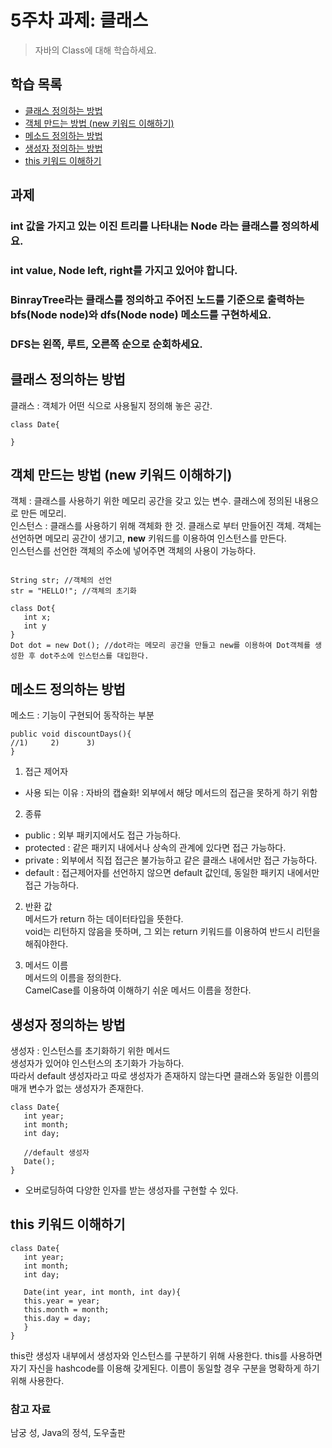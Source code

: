 # 5주차 과제: 클래스
> 자바의 Class에 대해 학습하세요.

## 학습 목록
- [클래스 정의하는 방법](#클래스_정의하는_방법)
- [객체 만드는 방법 (new 키워드 이해하기)](#객체_만드는_방법_(new_키워드_이해하기))
- [메소드 정의하는 방법](#메소드_정의하는_방법)
- [생성자 정의하는 방법](#생성자_정의하는_방법)
- [this 키워드 이해하기](#this_키워드_이해하기)

## 과제
### int 값을 가지고 있는 이진 트리를 나타내는 Node 라는 클래스를 정의하세요.
### int value, Node left, right를 가지고 있어야 합니다.
### BinrayTree라는 클래스를 정의하고 주어진 노드를 기준으로 출력하는 bfs(Node node)와 dfs(Node node) 메소드를 구현하세요.
### DFS는 왼쪽, 루트, 오른쪽 순으로 순회하세요.

## 클래스 정의하는 방법
클래스 : 객체가 어떤 식으로 사용될지 정의해 놓은 공간.  

```
class Date{

}
```


## 객체 만드는 방법 (new 키워드 이해하기)
객체 : 클래스를 사용하기 위한 메모리 공간을 갖고 있는 변수. 클래스에 정의된 내용으로 만든 메모리.  
인스턴스 : 클래스를 사용하기 위해 객체화 한 것. 클래스로 부터 만들어진 객체.
객체는 선언하면 메모리 공간이 생기고, **new** 키워드를 이용하여 인스턴스를 만든다.  
인스턴스를 선언한 객체의 주소에 넣어주면 객체의 사용이 가능하다.  
```

String str; //객체의 선언
str = "HELLO!"; //객체의 초기화

class Dot{
   int x;
   int y
} 
Dot dot = new Dot(); //dot라는 메모리 공간을 만들고 new를 이용하여 Dot객체를 생성한 후 dot주소에 인스턴스를 대입한다.
```

## 메소드 정의하는 방법
메소드 : 기능이 구현되어 동작하는 부분  

```
public void discountDays(){
//1)     2)      3)
}
```

1) 접근 제어자  
- 사용 되는 이유 : 자바의 캡슐화! 외부에서 해당 메서드의 접근을 못하게 하기 위함  
2) 종류
- public : 외부 패키지에서도 접근 가능하다.  
- protected : 같은 패키지 내에서나 상속의 관계에 있다면 접근 가능하다.  
- private : 외부에서 직접 접근은 불가능하고 같은 클래스 내에서만 접근 가능하다.  
- default : 접근제어자를 선언하지 않으면 default 값인데, 동일한 패키지 내에서만 접근 가능하다.

2) 반환 값  
메서드가 return 하는 데이터타입을 뜻한다.  
void는 리턴하지 않음을 뜻하며, 그 외는 return 키워드를 이용하여 반드시 리턴을 해줘야한다.  

3) 메서드 이름  
메서드의 이름을 정의한다.  
CamelCase를 이용하여 이해하기 쉬운 메서드 이름을 정한다.  

## 생성자 정의하는 방법
생성자 : 인스턴스를 초기화하기 위한 메서드  
생성자가 있어야 인스턴스의 초기화가 가능하다.  
따라서 default 생성자라고 따로 생성자가 존재하지 않는다면 클래스와 동일한 이름의 매개 변수가 없는 생성자가 존재한다.  
```
class Date{
   int year;
   int month;
   int day;
   
   //default 생성자
   Date();
}
```
- 오버로딩하여 다양한 인자를 받는 생성자를 구현할 수 있다.
## this 키워드 이해하기
```
class Date{
   int year;
   int month;
   int day;
   
   Date(int year, int month, int day){
   this.year = year;
   this.month = month;
   this.day = day;
   }
}
```
this란 생성자 내부에서 생성자와 인스턴스를 구분하기 위해 사용한다.
this를 사용하면 자기 자신을 hashcode를 이용해 갖게된다.
이름이 동일할 경우 구분을 명확하게 하기 위해 사용한다.


   ### 참고 자료  
  남궁 성, Java의 정석, 도우출판  
